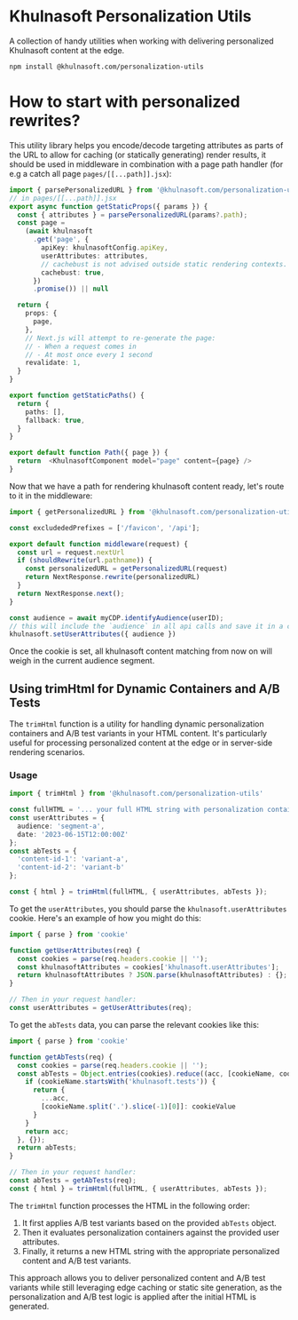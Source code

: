 # Khulnasoft Personalization Utils

A collection of handy utilities when working with delivering personalized Khulnasoft content at the edge.

```
npm install @khulnasoft.com/personalization-utils
```

# How to start with personalized rewrites? 

This utility library helps you encode/decode targeting attributes as parts of the URL to allow for caching (or statically generating) render results, it should be used in middleware in combination with a page path handler (for e.g a catch all page `pages/[[...path]].jsx`):

```ts
import { parsePersonalizedURL } from '@khulnasoft.com/personalization-utils/next'
// in pages/[[...path]].jsx
export async function getStaticProps({ params }) {
  const { attributes } = parsePersonalizedURL(params?.path);
  const page =
    (await khulnasoft
      .get('page', {
        apiKey: khulnasoftConfig.apiKey,
        userAttributes: attributes,
        // cachebust is not advised outside static rendering contexts.
        cachebust: true,
      })
      .promise()) || null

  return {
    props: {
      page,
    },
    // Next.js will attempt to re-generate the page:
    // - When a request comes in
    // - At most once every 1 second
    revalidate: 1,
  }
}

export function getStaticPaths() {
  return {
    paths: [],
    fallback: true,
  }
}

export default function Path({ page }) {
  return  <KhulnasoftComponent model="page" content={page} />
}
```

Now that we have a path for rendering khulnasoft content ready, let's route to it in the middleware:
```ts
import { getPersonalizedURL } from '@khulnasoft.com/personalization-utils/next'

const excludededPrefixes = ['/favicon', '/api'];

export default function middleware(request) {
  const url = request.nextUrl
  if (shouldRewrite(url.pathname)) {
    const personalizedURL = getPersonalizedURL(request)
    return NextResponse.rewrite(personalizedURL)
  }
  return NextResponse.next();
}
```

```typescript
const audience = await myCDP.identifyAudience(userID);
// this will include the `audience` in all api calls and save it in a cookie `khulnasoft.userAttributes`
khulnasoft.setUserAttributes({ audience })
```

Once the cookie is set, all khulnasoft content matching from now on will weigh in the current audience segment.

## Using trimHtml for Dynamic Containers and A/B Tests

The `trimHtml` function is a utility for handling dynamic personalization containers and A/B test variants in your HTML content. It's particularly useful for processing personalized content at the edge or in server-side rendering scenarios.

### Usage

```typescript
import { trimHtml } from '@khulnasoft.com/personalization-utils'

const fullHTML = '... your full HTML string with personalization containers and A/B test variants ...';
const userAttributes = {
  audience: 'segment-a',
  date: '2023-06-15T12:00:00Z'
};
const abTests = {
  'content-id-1': 'variant-a',
  'content-id-2': 'variant-b'
};

const { html } = trimHtml(fullHTML, { userAttributes, abTests });
```

To get the `userAttributes`, you should parse the `khulnasoft.userAttributes` cookie. Here's an example of how you might do this:

```typescript
import { parse } from 'cookie'

function getUserAttributes(req) {
  const cookies = parse(req.headers.cookie || '');
  const khulnasoftAttributes = cookies['khulnasoft.userAttributes'];
  return khulnasoftAttributes ? JSON.parse(khulnasoftAttributes) : {};
}

// Then in your request handler:
const userAttributes = getUserAttributes(req);
```

To get the `abTests` data, you can parse the relevant cookies like this:

```typescript
import { parse } from 'cookie'

function getAbTests(req) {
  const cookies = parse(req.headers.cookie || '');
  const abTests = Object.entries(cookies).reduce((acc, [cookieName, cookieValue]) => {
    if (cookieName.startsWith('khulnasoft.tests')) {
      return {
        ...acc,
        [cookieName.split('.').slice(-1)[0]]: cookieValue
      }
    }
    return acc;
  }, {});
  return abTests;
}

// Then in your request handler:
const abTests = getAbTests(req);
const { html } = trimHtml(fullHTML, { userAttributes, abTests });
```

The `trimHtml` function processes the HTML in the following order:
1. It first applies A/B test variants based on the provided `abTests` object.
2. Then it evaluates personalization containers against the provided user attributes.
3. Finally, it returns a new HTML string with the appropriate personalized content and A/B test variants.

This approach allows you to deliver personalized content and A/B test variants while still leveraging edge caching or static site generation, as the personalization and A/B test logic is applied after the initial HTML is generated.